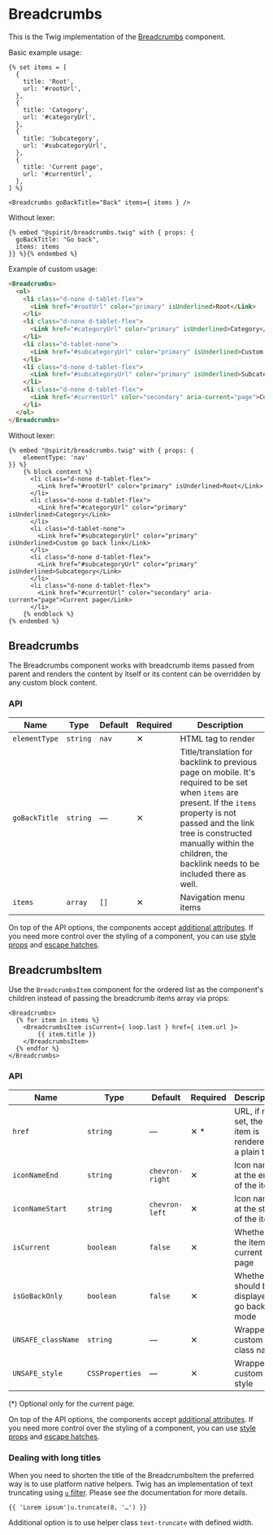 # Breadcrumbs

This is the Twig implementation of the [Breadcrumbs][breadcrumbs] component.

Basic example usage:

```twig
{% set items = [
  {
    title: 'Root',
    url: '#rootUrl',
  },
  {
    title: 'Category',
    url: '#categoryUrl',
  },
  {
    title: 'Subcategory',
    url: '#subcategoryUrl',
  },
  {
    title: 'Current page',
    url: '#currentUrl',
  },
] %}
```

```twig
<Breadcrumbs goBackTitle="Back" items={ items } />
```

Without lexer:

```twig
{% embed "@spirit/breadcrumbs.twig" with { props: {
  goBackTitle: "Go back",
  items: items
}} %}{% endembed %}
```

Example of custom usage:

```html
<Breadcrumbs>
  <ol>
    <li class="d-none d-tablet-flex">
      <Link href="#rootUrl" color="primary" isUnderlined>Root</Link>
    </li>
    <li class="d-none d-tablet-flex">
      <Link href="#categoryUrl" color="primary" isUnderlined>Category</Link>
    </li>
    <li class="d-tablet-none">
      <Link href="#subcategoryUrl" color="primary" isUnderlined>Custom go back link</Link>
    </li>
    <li class="d-none d-tablet-flex">
      <Link href="#subcategoryUrl" color="primary" isUnderlined>Subcategory</Link>
    </li>
    <li class="d-none d-tablet-flex">
      <Link href="#currentUrl" color="secondary" aria-current="page">Current page</Link>
    </li>
  </ol>
</Breadcrumbs>
```

Without lexer:

```twig
{% embed "@spirit/breadcrumbs.twig" with { props: {
    elementType: 'nav'
}} %}
    {% block content %}
      <li class="d-none d-tablet-flex">
        <Link href="#rootUrl" color="primary" isUnderlined>Root</Link>
      </li>
      <li class="d-none d-tablet-flex">
        <Link href="#categoryUrl" color="primary" isUnderlined>Category</Link>
      </li>
      <li class="d-tablet-none">
        <Link href="#subcategoryUrl" color="primary" isUnderlined>Custom go back link</Link>
      </li>
      <li class="d-none d-tablet-flex">
        <Link href="#subcategoryUrl" color="primary" isUnderlined>Subcategory</Link>
      </li>
      <li class="d-none d-tablet-flex">
        <Link href="#currentUrl" color="secondary" aria-current="page">Current page</Link>
      </li>
    {% endblock %}
{% endembed %}
```

## Breadcrumbs

The Breadcrumbs component works with breadcrumb items passed from parent and renders the content by itself or its
content can be overridden by any custom block content.

### API

| Name          | Type     | Default | Required | Description                                                                                                                                                                                                                                                        |
| ------------- | -------- | ------- | -------- | ------------------------------------------------------------------------------------------------------------------------------------------------------------------------------------------------------------------------------------------------------------------ |
| `elementType` | `string` | `nav`   | ✕        | HTML tag to render                                                                                                                                                                                                                                                 |
| `goBackTitle` | `string` | —       | ✕        | Title/translation for backlink to previous page on mobile. It's required to be set when `items` are present. If the `items` property is not passed and the link tree is constructed manually within the children, the backlink needs to be included there as well. |
| `items`       | `array`  | `[]`    | ✕        | Navigation menu items                                                                                                                                                                                                                                              |

On top of the API options, the components accept [additional attributes][readme-additional-attributes].
If you need more control over the styling of a component, you can use [style props][readme-style-props]
and [escape hatches][readme-escape-hatches].

## BreadcrumbsItem

Use the `BreadcrumbsItem` component for the ordered list as the component's children instead of passing the breadcrumb items array via props:

```twig
<Breadcrumbs>
  {% for item in items %}
    <BreadcrumbsItem isCurrent={ loop.last } href={ item.url }>
        {{ item.title }}
    </BreadcrumbsItem>
  {% endfor %}
</Breadcrumbs>
```

### API

| Name               | Type            | Default         | Required | Description                                           |
| ------------------ | --------------- | --------------- | -------- | ----------------------------------------------------- |
| `href`             | `string`        | —               | ✕ \*     | URL, if not set, the item is rendered as a plain text |
| `iconNameEnd`      | `string`        | `chevron-right` | ✕        | Icon name at the end of the item                      |
| `iconNameStart`    | `string`        | `chevron-left`  | ✕        | Icon name at the start of the item                    |
| `isCurrent`        | `boolean`       | `false`         | ✕        | Whether is the item the current page                  |
| `isGoBackOnly`     | `boolean`       | `false`         | ✕        | Whether should be displayed in go back mode           |
| `UNSAFE_className` | `string`        | —               | ✕        | Wrapper custom class name                             |
| `UNSAFE_style`     | `CSSProperties` | —               | ✕        | Wrapper custom style                                  |

(\*) Optional only for the current page.

On top of the API options, the components accept [additional attributes][readme-additional-attributes].
If you need more control over the styling of a component, you can use [style props][readme-style-props]
and [escape hatches][readme-escape-hatches].

### Dealing with long titles

When you need to shorten the title of the BreadcrumbsItem the preferred way is to use platform native helpers.
Twig has an implementation of text truncating using [`u` filter][twig-truncate].
Please see the documentation for more details.

```twig
{{ 'Lorem ipsum'|u.truncate(8, '…') }}
```

Additional option is to use helper class `text-truncate` with defined width.

[breadcrumbs]: https://github.com/lmc-eu/spirit-design-system/tree/main/packages/web/src/scss/components/Breadcrumbs
[readme-additional-attributes]: https://github.com/lmc-eu/spirit-design-system/blob/main/packages/web-twig/README.md#additional-attributes
[readme-style-props]: https://github.com/lmc-eu/spirit-design-system/blob/main/packages/web-twig/README.md#style-props
[readme-escape-hatches]: https://github.com/lmc-eu/spirit-design-system/blob/main/packages/web-twig/README.md#escape-hatches
[twig-truncate]: https://twig.symfony.com/doc/3.x/filters/u.html
